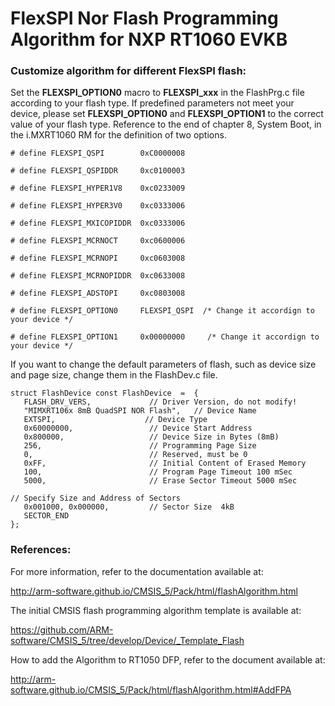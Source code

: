 # FlexSPI Nor Flash Programming Algorithm for NXP RT1060 EVKB

### Customize algorithm for different FlexSPI flash:

Set the **FLEXSPI_OPTION0** macro to **FLEXSPI_xxx** in the FlashPrg.c file according to your flash type. If predefined parameters not meet your device, please set **FLEXSPI_OPTION0** and **FLEXSPI_OPTION1** to the correct value of your flash type. Reference to the end of chapter 8, System Boot, in the  i.MXRT1060 RM for the definition of two options.

```
# define FLEXSPI_QSPI        0xC0000008

# define FLEXSPI_QSPIDDR     0xc0100003

# define FLEXSPI_HYPER1V8    0xc0233009

# define FLEXSPI_HYPER3V0    0xc0333006

# define FLEXSPI_MXICOPIDDR  0xc0333006

# define FLEXSPI_MCRNOCT     0xc0600006

# define FLEXSPI_MCRNOPI     0xc0603008

# define FLEXSPI_MCRNOPIDDR  0xc0633008

# define FLEXSPI_ADSTOPI     0xc0803008

# define FLEXSPI_OPTION0     FLEXSPI_QSPI  /* Change it accordign to your device */

# define FLEXSPI_OPTION1     0x00000000		/* Change it accordign to your device */
```

If you want to change the default parameters of flash, such as device size and page size, change them in the FlashDev.c file.

```
struct FlashDevice const FlashDevice  =  {
   FLASH_DRV_VERS,             // Driver Version, do not modify!
   "MIMXRT106x 8mB QuadSPI NOR Flash",   // Device Name 
   EXTSPI,                    // Device Type
   0x60000000,                 // Device Start Address
   0x800000,                   // Device Size in Bytes (8mB)
   256,                        // Programming Page Size
   0,                          // Reserved, must be 0
   0xFF,                       // Initial Content of Erased Memory
   100,                        // Program Page Timeout 100 mSec
   5000,                       // Erase Sector Timeout 5000 mSec

// Specify Size and Address of Sectors
   0x001000, 0x000000,         // Sector Size  4kB 
   SECTOR_END
};
```



### References:

For more information, refer to the documentation available at:

http://arm-software.github.io/CMSIS_5/Pack/html/flashAlgorithm.html

The initial CMSIS flash programming algorithm template is available at:

https://github.com/ARM-software/CMSIS_5/tree/develop/Device/_Template_Flash

How to add the Algorithm to RT1050 DFP, refer to the document available at:

http://arm-software.github.io/CMSIS_5/Pack/html/flashAlgorithm.html#AddFPA


